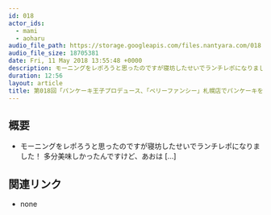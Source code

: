 ```yaml
---
id: 018
actor_ids:
  - mami
  - aoharu
audio_file_path: https://storage.googleapis.com/files.nantyara.com/018.mp3
audio_file_size: 18705381
date: Fri, 11 May 2018 13:55:48 +0000
description: モーニングをレポろうと思ったのですが寝坊したせいでランチレポになりました！ 多分美味しかったんですけど、あおは [&#8230;]
duration: 12:56
layout: article
title: 第018回「パンケーキ王子プロデュース、「ベリーファンシー」札幌店でパンケーキを食べる子ちゃん！」
---
```

## 概要

* モーニングをレポろうと思ったのですが寝坊したせいでランチレポになりました！ 多分美味しかったんですけど、あおは [&#8230;]

## 関連リンク

* none
